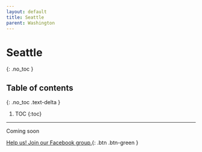 ```yaml
---
layout: default
title: Seattle
parent: Washington
---
```


# Seattle
{: .no_toc }

## Table of contents
{: .no_toc .text-delta }

1. TOC
{:toc}

---

Coming soon

[Help us! Join our Facebook group.](https://www.facebook.com/groups/coronawhatnow/announcements/){: .btn .btn-green }
